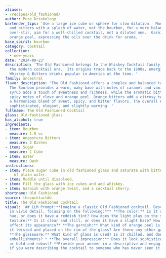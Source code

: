 ```yaml
---
aliases:
- /recipes/old_fashioned/
author: Pure Drinkology
bartender_tips: 'Use a large ice cube or sphere for slow dilution.  Muddle the sugar
  and bitters with a splash of water, not the bourbon, for a more balanced sweetness.  Don''t
  over-stir, aim for a well-chilled cocktail, not a diluted one.  Garnish with a flamed
  orange peel, expressing the oils over the drink for aroma. '
base_spirit: bourbon
category: cocktail
collection:
  - new-years
date: '2024-09-23'
description: 'The Old Fashioned belongs to the Whiskey Cocktail family, predating
  the modern cocktail era.  Its origins trace back to the 1800s, emerging from the
  Whiskey & Bitters drinks popular in America at the time. '
family: ancestral
flavor_description: 'The Old Fashioned offers a complex and balanced taste profile.
  The Bourbon provides a warm, oaky base with notes of caramel and vanilla. Demerara
  syrup adds a touch of sweetness and richness, while the aromatic bitters contribute
  spicy notes of clove and orange peel. Orange bitters add a citrusy twist, creating
  a harmonious blend of sweet, spicy, and bitter flavors. The overall experience is
  sophisticated, elegant, and slightly warming. '
fullname: The Old Fashioned Cocktail
glass: Old-fashioned glass
has_alcohol: true
ingredients:
- item: Bourbon
  measure: 1.5 oz
- item: Angostura Bitters
  measure: 2 Dashes
- item: Sugar
  measure: 1 Cube
- item: Water
  measure: Dash
instructions:
- item: Place sugar cube in old fashioned glass and saturate with bitters, add a dash
    of plain water.
- item: Muddle until dissolved.
- item: Fill the glass with ice cubes and add whiskey.
- item: Garnish with orange twist, and a cocktail cherry.
shortname: Old Fashioned
source: thecocktaildb
title: The Old Fashioned Cocktail
visual: '## LLM Prompt:**Imagine a classic Old Fashioned cocktail. Describe its appearance
  in vivid detail, focusing on the following:*** **The color:** Is it a deep amber
  hue, or does it have a reddish tint? How does the light play on the surface?* **The
  texture:** Is it clear and still, or does it have a slight haze? How does the ice
  affect its appearance?* **The garnish:** What kind of orange peel is used? How is
  it twisted and placed on the rim of the glass? Are there any other garnishes present?*
  **The glassware:** What kind of glass is used? Is it chilled, and does it have any
  embellishments? * **The overall impression:** Does it look sophisticated and timeless,
  or bold and robust? **Provide your answer in a descriptive and engaging way, as
  if you were describing the cocktail to someone who has never seen it before.** '
---
```



